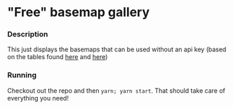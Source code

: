 # "Free" basemap gallery

### Description
This just displays the basemaps that can be used without an api key
(based on the tables found 
[here](https://developers.arcgis.com/javascript/latest/api-reference/esri-Map.html#basemap)
and [here](https://www.arcgis.com/home/group.html?id=702026e41f6641fb85da88efe79dc166))

### Running
Checkout out the repo and then `yarn; yarn start`. That should take care
of everything you need!
